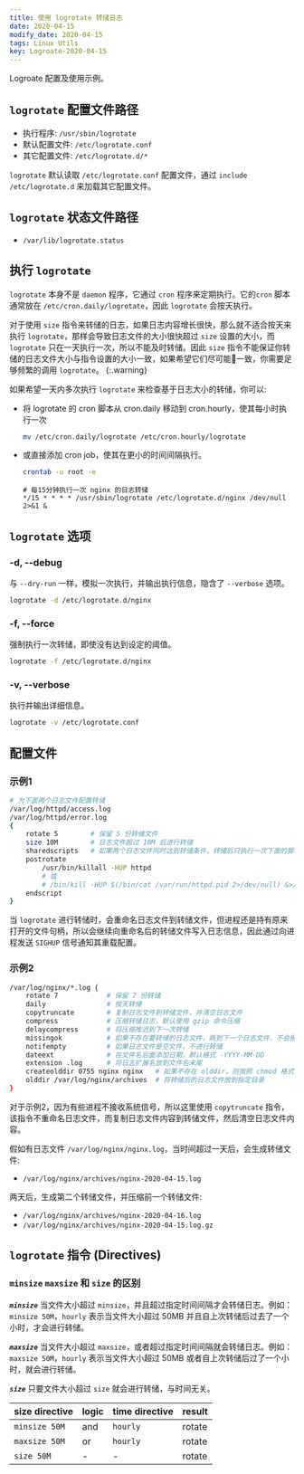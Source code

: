 ```yaml
---
title: 使用 logrotate 转储日志
date: 2020-04-15
modify_date: 2020-04-15
tags: Linux Utils
key: Logroate-2020-04-15
---
```


Logroate 配置及使用示例。

<!--more-->

## `logrotate` 配置文件路径

- 执行程序: `/usr/sbin/logrotate`
- 默认配置文件: `/etc/logrotate.conf`
- 其它配置文件: `/etc/logrotate.d/*`

`logrotate` 默认读取 `/etc/logrotate.conf` 配置文件，通过 `include /etc/logrotate.d` 来加载其它配置文件。

## `logrotate` 状态文件路径

- `/var/lib/logrotate.status`

## 执行 `logrotate`

`logrotate` 本身不是 `daemon` 程序，它通过 `cron` 程序来定期执行。它的`cron` 脚本通常放在 `/etc/cron.daily/logrotate`，因此 `logrotate` 会按天执行。

对于使用 `size` 指令来转储的日志，如果日志内容增长很快，那么就不适合按天来执行 `logrotate`，那样会导致日志文件的大小很快超过 `size` 设置的大小，而 `logrotate` 只在一天执行一次，所以不能及时转储。因此 `size` 指令不能保证你转储的日志文件大小与指令设置的大小一致，如果希望它们尽可能一致，你需要足够频繁的调用 `logrotate`。
{:.warning}

如果希望一天内多次执行 `logrotate` 来检查基于日志大小的转储，你可以:

- 将 logrotate 的 cron 脚本从 cron.daily 移动到 cron.hourly，使其每小时执行一次

  ```zsh
  mv /etc/cron.daily/logrotate /etc/cron.hourly/logrotate
  ```

- 或直接添加 cron job，使其在更小的时间间隔执行。

  ```zsh
  crontab -u root -e
  ```

  ```text
  # 每15分钟执行一次 nginx 的日志转储
  */15 * * * * /usr/sbin/logrotate /etc/logrotate.d/nginx /dev/null 2>&1 &
  ```

## `logrotate` 选项

### -d, --debug

与 `--dry-run` 一样，模拟一次执行，并输出执行信息，隐含了 `--verbose` 选项。

```zsh
logrotate -d /etc/logrotate.d/nginx
```

### -f, --force

强制执行一次转储，即使没有达到设定的阈值。

```zsh
logrotate -f /etc/logrotate.d/nginx
```

### -v, --verbose

执行并输出详细信息。

```zsh
logrotate -v /etc/logrotate.conf
```

## 配置文件

### 示例1

```zsh
# 为下面两个日志文件配置转储
/var/log/httpd/access.log
/var/log/httpd/error.log
{
    rotate 5        # 保留 5 份转储文件
    size 10M        # 日志文件超过 10M 后进行转储
    sharedscripts   # 如果两个日志文件同时达到转储条件，转储后只执行一次下面的脚本
    postrotate
        /usr/bin/killall -HUP httpd
        # 或
        # /bin/kill -HUP $(/bin/cat /var/run/httpd.pid 2>/dev/null) &>/dev/null
    endscript
}
```

当 `logrotate` 进行转储时，会重命名日志文件到转储文件，但进程还是持有原来打开的文件句柄，所以会继续向重命名后的转储文件写入日志信息，因此通过向进程发送 `SIGHUP` 信号通知其重载配置。

### 示例2

```zsh
/var/log/nginx/*.log {
    rotate 7            # 保留 7 份转储
    daily               # 按天转储
    copytruncate        # 复制日志文件到转储文件，并清空日志文件
    compress            # 压缩转储日志，默认使用 gzip 命令压缩
    delaycompress       # 将压缩推迟到下一次转储
    missingok           # 如果不存在要转储的日志文件，跳到下一个日志文件，不会报错
    notifempty          # 如果日志文件是空文件，不进行转储
    dateext             # 在文件名后面添加日期，默认格式 -YYYY-MM-DD
    extension .log      # 将日志扩展名放到文件名末尾
    createolddir 0755 nginx nginx   # 如果不存在 olddir，则按照 chmod 格式创建
    olddir /var/log/nginx/archives  # 将转储后的日志文件放到指定目录
}
```

对于示例2，因为有些进程不接收系统信号，所以这里使用 `copytruncate` 指令，该指令不重命名日志文件，而复制日志文件内容到转储文件，然后清空日志文件内容。

假如有日志文件 `/var/log/nginx/nginx.log`，当时间超过一天后，会生成转储文件:

- `/var/log/nginx/archives/nginx-2020-04-15.log`

两天后，生成第二个转储文件，并压缩前一个转储文件:

- `/var/log/nginx/archives/nginx-2020-04-16.log`
- `/var/log/nginx/archives/nginx-2020-04-15.log.gz`

## `logrotate` 指令 (Directives)

### **`minsize`** **`maxsize`** 和 **`size`** 的区别

***`minsize`*** 当文件大小超过 `minsize`，并且超过指定时间间隔才会转储日志。例如：`minsize 50M`，`hourly` 表示当文件大小超过 50MB 并且自上次转储后过去了一个小时，才会进行转储。

***`maxsize`*** 当文件大小超过 `maxsize`，或者超过指定时间间隔就会转储日志。例如： `maxsize 50M`，`hourly` 表示当文件大小超过 50MB 或者自上次转储后过了一个小时，就会进行转储。

***`size`*** 只要文件大小超过 `size` 就会进行转储，与时间无关。

| size directive | logic | time directive | result |
| -------------- | ----- | -------------- | ------ |
| `minsize 50M`  | and   | `hourly`       | rotate |
| `maxsize 50M`  | or    | `hourly`       | rotate |
| `size 50M`     | -     | -              | rotate |